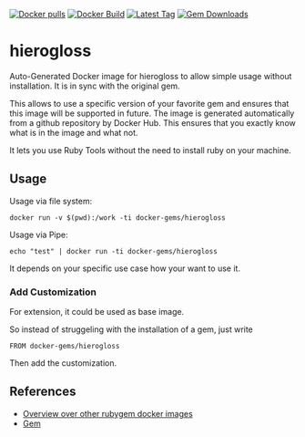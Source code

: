 [![Docker pulls](https://img.shields.io/docker/pulls/rubygem/hierogloss.svg)](https://hub.docker.com/r/rubygem/hierogloss/)
[![Docker Build](https://img.shields.io/docker/automated/rubygem/hierogloss.svg)](https://hub.docker.com/r/rubygem/hierogloss/)
[![Latest Tag](https://img.shields.io/github/tag/docker-rubygem/hierogloss.svg)](https://hub.docker.com/r/rubygem/hierogloss/)
[![Gem Downloads](https://img.shields.io/gem/dt/hierogloss.svg)](https://rubygems.org/gems/hierogloss/)
# hierogloss

Auto-Generated Docker image for hierogloss to allow simple usage without installation.
It is in sync with the original gem.

This allows to use a specific version of your favorite gem and ensures that this image will be supported in future.
The image is generated automatically from a github repository by Docker Hub.
This ensures that you exactly know what is in the image and what not.

It lets you use Ruby Tools without the need to install ruby on your machine.

## Usage

Usage via file system:

`docker run -v $(pwd):/work -ti docker-gems/hierogloss`

Usage via Pipe:

`echo "test" | docker run -ti docker-gems/hierogloss`

It depends on your specific use case how your want to use it.

### Add Customization

For extension, it could be used as base image.

So instead of struggeling with the installation of a gem, just write

`FROM docker-gems/hierogloss`

Then add the customization.

## References

 - [Overview over other rubygem docker images](https://github.com/thinkbot/docker-rubygem)
 - [Gem](https://rubygems.org/gems/hierogloss/)
